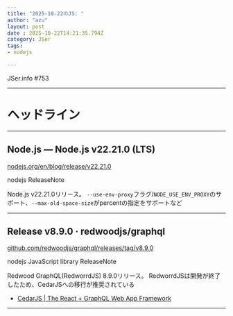 ```yaml
---
title: "2025-10-22のJS: "
author: "azu"
layout: post
date : 2025-10-22T14:21:35.794Z
category: JSer
tags:
- nodejs

---
```


JSer.info #753

----

<h1 class="site-genre">ヘッドライン</h1>

----

## Node.js — Node.js v22.21.0 (LTS)
[nodejs.org/en/blog/release/v22.21.0](https://nodejs.org/en/blog/release/v22.21.0 "Node.js — Node.js v22.21.0 (LTS)")
<p class="jser-tags jser-tag-icon"><span class="jser-tag">nodejs</span> <span class="jser-tag">ReleaseNote</span></p>

Node.js v22.21.0リリース。
`--use-env-proxy`フラグ/`NODE_USE_ENV_PROXY`のサポート、`--max-old-space-size`がpercentの指定をサポートなど


----

## Release v8.9.0 · redwoodjs/graphql
[github.com/redwoodjs/graphql/releases/tag/v8.9.0](https://github.com/redwoodjs/graphql/releases/tag/v8.9.0 "Release v8.9.0 · redwoodjs/graphql")
<p class="jser-tags jser-tag-icon"><span class="jser-tag">nodejs</span> <span class="jser-tag">JavaScript</span> <span class="jser-tag">library</span> <span class="jser-tag">ReleaseNote</span></p>

Redwood GraphQL(RedworrdJS) 8.9.0リリース。
RedworrdJSは開発が終了したため、CedarJSへの移行が推奨されている

- [CedarJS | The React + GraphQL Web App Framework](https://cedarjs.com/ "CedarJS | The React + GraphQL Web App Framework")

----
